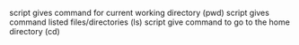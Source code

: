 script gives command for current working directory (pwd)
script gives command listed files/directories (ls)
script give command to go to the home directory (cd)
